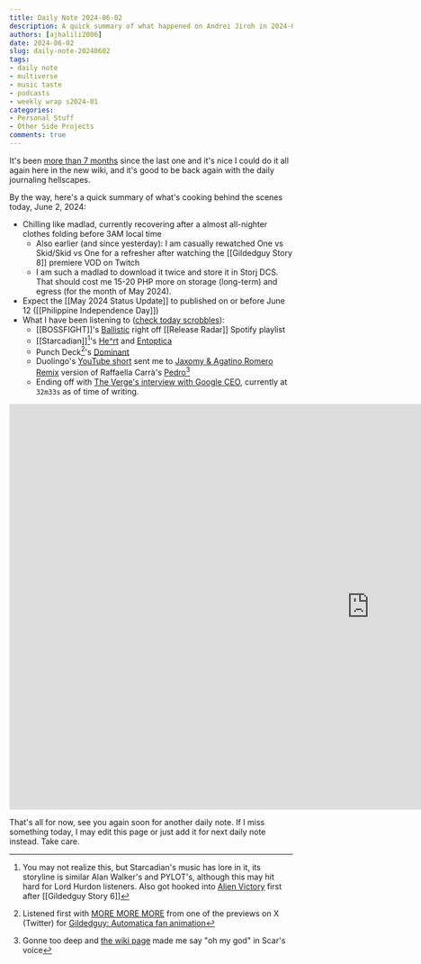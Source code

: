 ```yaml
---
title: Daily Note 2024-06-02
description: A quick summary of what happened on Andrei Jiroh in 2024-06-02
authors: [ajhalili2006]
date: 2024-06-02
slug: daily-note-20240602
tags:
- daily note
- multiverse
- music taste
- podcasts
- weekly wrap s2024-01
categories:
- Personal Stuff
- Other Side Projects
comments: true
---
```


It's been [more than 7 months] since the last one and it's nice I could do it all again here in the new wiki, and it's good to be back again with the daily journaling hellscapes.

By the way, here's a quick summary of what's cooking behind the scenes today, June 2, 2024:

* Chilling like madlad, currently recovering after a almost all-nighter clothes folding before 3AM local time
    * Also earlier (and since yesterday): I am casually rewatched One vs Skid/Skid vs One for a refresher after watching the [[Gildedguy Story 8]] premiere VOD on Twitch
    * I am such a madlad to download it twice and store it in Storj DCS. That should cost me 15-20 PHP more on storage (long-term) and egress (for the month of May 2024).
* Expect the [[May 2024 Status Update]] to published on or before June 12 ([[Philippine Independence Day]])
* What I have been listening to ([check today scrobbles](https://www.last.fm/user/ajhalili2006/library?from=2024-06-02&to=2024-06-02)):
    * [[BOSSFIGHT]]'s [Ballistic](https://youtu.be/_aLxnMuwFxA) right off [[Release Radar]] Spotify playlist
    * [[Starcadian]][^1]'s [He^rt](https://open.spotify.com/track/0wKO2qrYbK7EXhceYyGhjw?si=bc0c5b03dc154688) and [Entoptica](https://open.spotify.com/track/5SYYfoHNkDBgBWawXbYc4H?si=0706fd3e8e7a43c3)
    * Punch Deck[^2]'s [Dominant](<https://youtu.be/AEmUhumZVX0>)
    * Duolingo's [YouTube short] sent me to [Jaxomy & Agatino Romero Remix] version of Raffaella Carrà's [Pedro](https://www.youtube.com/watch?v=RCqvSSfsP6w)[^3]
    * Ending off with [The Verge's interview with Google CEO](https://youtu.be/lqikP9X9-ws), currently at `32m33s` as of time of writing.

<div class="video-wrapper">
  <iframe width="1280" height="720" src="https://www.youtube.com/embed/lqikP9X9-ws" frameborder="0" allowfullscreen></iframe>
</div>

That's all for now, see you again soon for another daily note. If I miss something today, I may edit this page or just add it for next daily note instead. Take care.

[^1]: You may not realize this, but Starcadian's music has lore in it, its storyline is similar Alan Walker's and PYLOT's, although this may hit hard for Lord Hurdon listeners. Also got hooked into [Alien Victory](https://open.spotify.com/track/1567PJ30QKSrgF95xP8lbh?si=603b3a3d73c04a4b) first after [[Gildedguy Story 6]]
[^2]: Listened first with [MORE MORE MORE](https://open.spotify.com/track/0ijpBAIGFiMyzgMUCQuKCs?si=126e777a28b04e02) from one of the previews on X (Twitter) for [Gildedguy: Automatica fan animation](https://wiki.andreijiroh.xyz/multifandom/stellapent-cier/automatica-fananimation)
[^3]: Gonne too deep and [the wiki page](https://en.wikipedia.org/wiki/Pedro_(song)#Jaxomy_and_Agatino_Romero_version) made me say "oh my god" in Scar's voice

[Jaxomy & Agatino Romero Remix]: https://www.youtube.com/watch?v=kKL20WFmVrw
[YouTube short]: https://www.youtube.com/shorts/_NzpNsuVn8Y
[more than 7 months]: https://mau.dev/andreijiroh-dev/digital-garden/-/commit/cd4b4c5ad095dddef7b3355a9cba729acc1464f3
